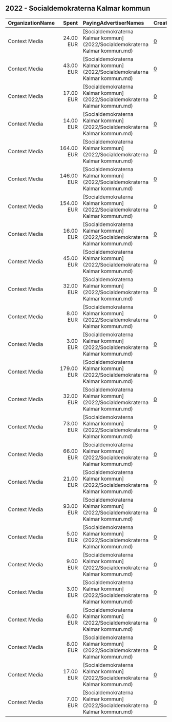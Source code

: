 ## 2022 - Socialdemokraterna Kalmar kommun 
|OrganizationName|Spent|PayingAdvertiserNames|CreativeUrls|Impressions|Genders|AgeBrackets|CountryCodes|BillingAddresses|CandidateBallotInformation|
|:---|---:|:---|:---|---:|:---|:---|:---|:---|:---|
|Context Media|24.00 EUR|[Socialdemokraterna Kalmar kommun](2022/Socialdemokraterna Kalmar kommun.md)|[0](https://www.snap.com/political-ads/asset/5336b08b53c2705ac5f02f34e529266594ca262c39cddc9d054dacef4bff1827?mediaType=mp4)|7,633||17+|sweden|"Västra Norrlandsgatan 7 ,UMEÅ,90327,SE"||
|Context Media|43.00 EUR|[Socialdemokraterna Kalmar kommun](2022/Socialdemokraterna Kalmar kommun.md)|[0](https://www.snap.com/political-ads/asset/46f9d63ba34af61d7859bbe83a82f95b07628f99ce41a44da4615f7b16063ced?mediaType=mp4)|10,292||17+|sweden|"Västra Norrlandsgatan 7 ,UMEÅ,90327,SE"||
|Context Media|17.00 EUR|[Socialdemokraterna Kalmar kommun](2022/Socialdemokraterna Kalmar kommun.md)|[0](https://www.snap.com/political-ads/asset/77033ed67cd710047501d50157b0dfbb2bf3dae12ccdbb9eb13075374c4493bd?mediaType=mp4)|6,183||17+|sweden|"Västra Norrlandsgatan 7 ,UMEÅ,90327,SE"||
|Context Media|14.00 EUR|[Socialdemokraterna Kalmar kommun](2022/Socialdemokraterna Kalmar kommun.md)|[0](https://www.snap.com/political-ads/asset/ec191a053fc7ab21fef6fa8b778dc9c6f29e5b4428532c28ac07b69fbf7b7f4a?mediaType=mp4)|4,988||17+|sweden|"Västra Norrlandsgatan 7 ,UMEÅ,90327,SE"||
|Context Media|164.00 EUR|[Socialdemokraterna Kalmar kommun](2022/Socialdemokraterna Kalmar kommun.md)|[0](https://www.snap.com/political-ads/asset/6d1586a83afb896c1bcbf989bcc8c9a8a0c9e37987e5b912d1e48f03d6a41dbf?mediaType=mp4)|37,727||17+|sweden|"Västra Norrlandsgatan 7 ,UMEÅ,90327,SE"||
|Context Media|146.00 EUR|[Socialdemokraterna Kalmar kommun](2022/Socialdemokraterna Kalmar kommun.md)|[0](https://www.snap.com/political-ads/asset/cd29e85e58dcc107b545cb70bf16ae227ff1332b6e024f07e1e146145bdfe3f3?mediaType=mp4)|44,088||17+|sweden|"Västra Norrlandsgatan 7 ,UMEÅ,90327,SE"||
|Context Media|154.00 EUR|[Socialdemokraterna Kalmar kommun](2022/Socialdemokraterna Kalmar kommun.md)|[0](https://www.snap.com/political-ads/asset/77033ed67cd710047501d50157b0dfbb2bf3dae12ccdbb9eb13075374c4493bd?mediaType=mp4)|26,149||17+|sweden|"Västra Norrlandsgatan 7 ,UMEÅ,90327,SE"||
|Context Media|16.00 EUR|[Socialdemokraterna Kalmar kommun](2022/Socialdemokraterna Kalmar kommun.md)|[0](https://www.snap.com/political-ads/asset/98e7ddb3e478811c522b0bdc4ee7e5dbd3af1df4c3f5e5f9940f275d2d298816?mediaType=mp4)|5,501||17+|sweden|"Västra Norrlandsgatan 7 ,UMEÅ,90327,SE"||
|Context Media|45.00 EUR|[Socialdemokraterna Kalmar kommun](2022/Socialdemokraterna Kalmar kommun.md)|[0](https://www.snap.com/political-ads/asset/9b2435d058dc1523933075378163b407ac8b655b4b40737ff3b9e428885825c5?mediaType=mp4)|8,269||17+|sweden|"Västra Norrlandsgatan 7 ,UMEÅ,90327,SE"||
|Context Media|32.00 EUR|[Socialdemokraterna Kalmar kommun](2022/Socialdemokraterna Kalmar kommun.md)|[0](https://www.snap.com/political-ads/asset/e20bd967ef38a40dfa1267588706a588bc92d1f2fee0ff66d4a8e5441cd8b3e4?mediaType=mp4)|10,266||17+|sweden|"Västra Norrlandsgatan 7 ,UMEÅ,90327,SE"||
|Context Media|8.00 EUR|[Socialdemokraterna Kalmar kommun](2022/Socialdemokraterna Kalmar kommun.md)|[0](https://www.snap.com/political-ads/asset/98e7ddb3e478811c522b0bdc4ee7e5dbd3af1df4c3f5e5f9940f275d2d298816?mediaType=mp4)|3,453||17+|sweden|"Västra Norrlandsgatan 7 ,UMEÅ,90327,SE"||
|Context Media|3.00 EUR|[Socialdemokraterna Kalmar kommun](2022/Socialdemokraterna Kalmar kommun.md)|[0](https://www.snap.com/political-ads/asset/e20bd967ef38a40dfa1267588706a588bc92d1f2fee0ff66d4a8e5441cd8b3e4?mediaType=mp4)|1,891||17+|sweden|"Västra Norrlandsgatan 7 ,UMEÅ,90327,SE"||
|Context Media|179.00 EUR|[Socialdemokraterna Kalmar kommun](2022/Socialdemokraterna Kalmar kommun.md)|[0](https://www.snap.com/political-ads/asset/cd29e85e58dcc107b545cb70bf16ae227ff1332b6e024f07e1e146145bdfe3f3?mediaType=mp4)|37,567||17+|sweden|"Västra Norrlandsgatan 7 ,UMEÅ,90327,SE"||
|Context Media|32.00 EUR|[Socialdemokraterna Kalmar kommun](2022/Socialdemokraterna Kalmar kommun.md)|[0](https://www.snap.com/political-ads/asset/46f9d63ba34af61d7859bbe83a82f95b07628f99ce41a44da4615f7b16063ced?mediaType=mp4)|7,064||17+|sweden|"Västra Norrlandsgatan 7 ,UMEÅ,90327,SE"||
|Context Media|73.00 EUR|[Socialdemokraterna Kalmar kommun](2022/Socialdemokraterna Kalmar kommun.md)|[0](https://www.snap.com/political-ads/asset/ec191a053fc7ab21fef6fa8b778dc9c6f29e5b4428532c28ac07b69fbf7b7f4a?mediaType=mp4)|16,521||17+|sweden|"Västra Norrlandsgatan 7 ,UMEÅ,90327,SE"||
|Context Media|66.00 EUR|[Socialdemokraterna Kalmar kommun](2022/Socialdemokraterna Kalmar kommun.md)|[0](https://www.snap.com/political-ads/asset/463f7166708a3d06c9c652c560600e9a5de22ec24509fd362628ab8f48bb89ef?mediaType=mp4)|19,030||17+|sweden|"Västra Norrlandsgatan 7 ,UMEÅ,90327,SE"||
|Context Media|21.00 EUR|[Socialdemokraterna Kalmar kommun](2022/Socialdemokraterna Kalmar kommun.md)|[0](https://www.snap.com/political-ads/asset/9b2435d058dc1523933075378163b407ac8b655b4b40737ff3b9e428885825c5?mediaType=mp4)|6,527||17+|sweden|"Västra Norrlandsgatan 7 ,UMEÅ,90327,SE"||
|Context Media|93.00 EUR|[Socialdemokraterna Kalmar kommun](2022/Socialdemokraterna Kalmar kommun.md)|[0](https://www.snap.com/political-ads/asset/6d1586a83afb896c1bcbf989bcc8c9a8a0c9e37987e5b912d1e48f03d6a41dbf?mediaType=mp4)|19,190||17+|sweden|"Västra Norrlandsgatan 7 ,UMEÅ,90327,SE"||
|Context Media|5.00 EUR|[Socialdemokraterna Kalmar kommun](2022/Socialdemokraterna Kalmar kommun.md)|[0](https://www.snap.com/political-ads/asset/28430ad778268501921d6f0a8dc361c121094e3ea1c126f2caef4e41b37d5184?mediaType=mp4)|2,704||17+|sweden|"Västra Norrlandsgatan 7 ,UMEÅ,90327,SE"||
|Context Media|9.00 EUR|[Socialdemokraterna Kalmar kommun](2022/Socialdemokraterna Kalmar kommun.md)|[0](https://www.snap.com/political-ads/asset/8bb31d033e5b82f60e22141112547ee95ca4d4711db275ae61741f362f316ae3?mediaType=mp4)|2,971||17+|sweden|"Västra Norrlandsgatan 7 ,UMEÅ,90327,SE"||
|Context Media|3.00 EUR|[Socialdemokraterna Kalmar kommun](2022/Socialdemokraterna Kalmar kommun.md)|[0](https://www.snap.com/political-ads/asset/8bb31d033e5b82f60e22141112547ee95ca4d4711db275ae61741f362f316ae3?mediaType=mp4)|1,934||17+|sweden|"Västra Norrlandsgatan 7 ,UMEÅ,90327,SE"||
|Context Media|6.00 EUR|[Socialdemokraterna Kalmar kommun](2022/Socialdemokraterna Kalmar kommun.md)|[0](https://www.snap.com/political-ads/asset/b67152c6d0b76e52f90ac942304b9dc8ec13e3e96491bd13b6b903b5b9cf1320?mediaType=mp4)|3,302||17+|sweden|"Västra Norrlandsgatan 7 ,UMEÅ,90327,SE"||
|Context Media|8.00 EUR|[Socialdemokraterna Kalmar kommun](2022/Socialdemokraterna Kalmar kommun.md)|[0](https://www.snap.com/political-ads/asset/5336b08b53c2705ac5f02f34e529266594ca262c39cddc9d054dacef4bff1827?mediaType=mp4)|3,945||17+|sweden|"Västra Norrlandsgatan 7 ,UMEÅ,90327,SE"||
|Context Media|17.00 EUR|[Socialdemokraterna Kalmar kommun](2022/Socialdemokraterna Kalmar kommun.md)|[0](https://www.snap.com/political-ads/asset/b67152c6d0b76e52f90ac942304b9dc8ec13e3e96491bd13b6b903b5b9cf1320?mediaType=mp4)|5,566||17+|sweden|"Västra Norrlandsgatan 7 ,UMEÅ,90327,SE"||
|Context Media|7.00 EUR|[Socialdemokraterna Kalmar kommun](2022/Socialdemokraterna Kalmar kommun.md)|[0](https://www.snap.com/political-ads/asset/463f7166708a3d06c9c652c560600e9a5de22ec24509fd362628ab8f48bb89ef?mediaType=mp4)|3,829||17+|sweden|"Västra Norrlandsgatan 7 ,UMEÅ,90327,SE"||
